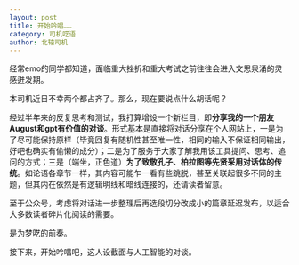 ```yaml
---
layout: post
title: 开始吟唱……
category: 司机呓语
author: 北辕司机
---
```


经常emo的同学都知道，面临重大挫折和重大考试之前往往会进入文思泉涌的灵感迸发期。

本司机近日不幸两个都占齐了。那么，现在要说点什么胡话呢？

经过半年来的反复思考和测试，我打算增设一个新栏目，即**分享我的一个朋友August和gpt有价值的对谈**。形式基本是直接将对话分享在个人网站上，一是为了尽可能保持原样（毕竟回复有随机性甚至唯一性，相同的输入不保证相同输出，好吧也确实有偷懒的成分）；二是为了服务于大家了解我用该工具提问、思考、追问的方式；三是（端坐，正色道）**为了致敬孔子、柏拉图等先贤采用对话体的传统**。如论语各章节一样，其内容可能乍一看有些跳脱，甚至关联起很多不同的主题，但其内在依然是有逻辑明线和暗线连接的，还请读者留意。

至于​公众号，考虑将对话进一步整理后再选段切分改成小的篇章延迟发布，以适合大多数读者碎片化阅读的需要。

是为梦呓的前奏。

接下来，开始吟唱吧，这人设截面与人工智能的对谈。